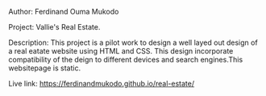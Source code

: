 Author: Ferdinand Ouma Mukodo

Project: Vallie's Real Estate.

Description: This project is a pilot work to design a well layed out design of a real eatate website using HTML and CSS. This design incorporate compatibility of the deign to different devices and search engines.This websitepage is static.

Live link: https://ferdinandmukodo.github.io/real-estate/
